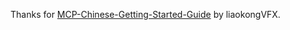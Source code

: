 Thanks for [MCP-Chinese-Getting-Started-Guide](https://github.com/liaokongVFX/MCP-Chinese-Getting-Started-Guide) by liaokongVFX.
